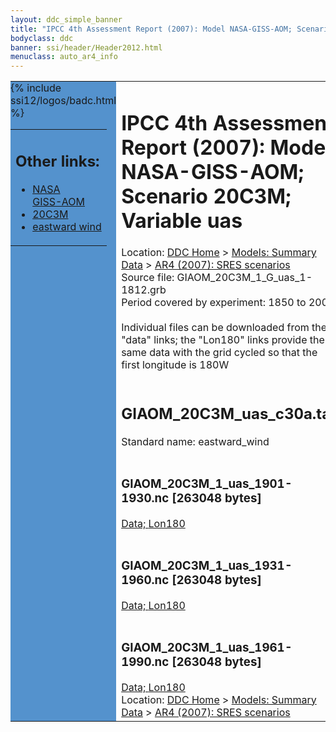```yaml
---
layout: ddc_simple_banner
title: "IPCC 4th Assessment Report (2007): Model NASA-GISS-AOM; Scenario 20C3M; Variable uas"
bodyclass: ddc
banner: ssi/header/Header2012.html
menuclass: auto_ar4_info
---
```



<table width="100%" border="0" cellspacing="0" cellpadding="0" style="border-collapse: collapse;">
<tr style="margin:0;padding:0;border:0;">
<td style="margin:0;padding:0;border:0;height:1pt;width:150pt;background:#5492CD;" valign="top" >

<div id="lh-col2" class="auto_ar4_info">
<table class="menumain" bgcolor="#5492CD" cellspacing="0" width="100%" border="0">
<tr><td>
<h2> Other links:</h2>
<ul>
<li><a href="/auto/ar4/model-NASA-GISS-AOM.html">NASA<br/>GISS-AOM</a></li>
<li><a href="/auto/ar4/scenario-20C3M.html">20C3M</a></li>
<li><a href="/auto/ar4/var-eastward_wind.html">eastward wind</a></li>
</ul>
</td></tr>
{% include ssi12/logos/badc.html %}
</table>
</div>
</td>
<td><h1>IPCC 4th Assessment Report (2007): Model NASA-GISS-AOM; Scenario 20C3M; Variable uas</h1>

<!-- Breadcrumb1 -->
<div id="breadcrumb1" align="left">
Location: <a href="/index.html">DDC Home</a> > <a href="/sim/gcm_clim/">Models: Summary Data</a>
> <a href="/sim/gcm_clim/SRES_AR4/index.html">AR4 (2007): SRES scenarios</a>
</div>
<!-- End of Breadcrumb1 -->Source file: GIAOM_20C3M_1_G_uas_1-1812.grb
<br/>
Period covered by experiment: 1850 to 2000<br/>
<br/>Individual files can be downloaded from the "data" links; the "Lon180" links provide the same data
         with the grid cycled so that the first longitude is 180W<br/>
<br/><h2>GIAOM_20C3M_uas_c30a.tar</h2>
Standard name: eastward_wind<br>
<br/><h3>GIAOM_20C3M_1_uas_1901-1930.nc [263048 bytes]</h3>
<a href="/cgi-bin/downl/ar4_nc/uas/GIAOM_20C3M_1_uas_1901-1930.nc">Data; </a><a href="/cgi-bin/downl/ar4_nc/uas/GIAOM_20C3M_1_uas_1901-1930.cyto180.nc"> Lon180</a><br/>
<br/><h3>GIAOM_20C3M_1_uas_1931-1960.nc [263048 bytes]</h3>
<a href="/cgi-bin/downl/ar4_nc/uas/GIAOM_20C3M_1_uas_1931-1960.nc">Data; </a><a href="/cgi-bin/downl/ar4_nc/uas/GIAOM_20C3M_1_uas_1931-1960.cyto180.nc"> Lon180</a><br/>
<br/><h3>GIAOM_20C3M_1_uas_1961-1990.nc [263048 bytes]</h3>
<a href="/cgi-bin/downl/ar4_nc/uas/GIAOM_20C3M_1_uas_1961-1990.nc">Data; </a><a href="/cgi-bin/downl/ar4_nc/uas/GIAOM_20C3M_1_uas_1961-1990.cyto180.nc"> Lon180</a><br/>
<!-- Breadcrumb2 -->
<div id="breadcrumb2" align="left">
Location: <a href="/index.html">DDC Home</a> > <a href="/sim/gcm_clim/">Models: Summary Data</a>
> <a href="/sim/gcm_clim/SRES_AR4/index.html">AR4 (2007): SRES scenarios</a>
</div>
<!-- End of Breadcrumb2 --></td></tr></table>
